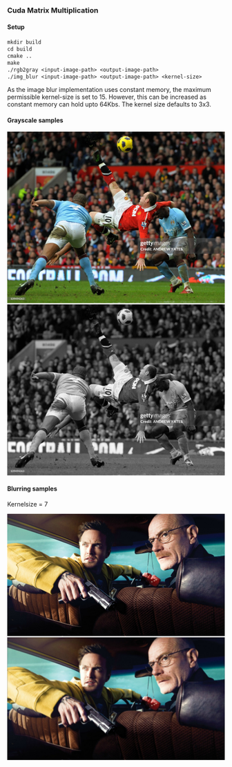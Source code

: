 ### Cuda Matrix Multiplication

#### Setup
```
mkdir build
cd build
cmake ..
make
./rgb2gray <input-image-path> <output-image-path>
./img_blur <input-image-path> <output-image-path> <kernel-size>
```
As the image blur implementation uses constant memory, the maximum permissible kernel-size is set to 15. However, this can be increased as constant memory can hold upto 64Kbs. The kernel size defaults to 3x3.

#### Grayscale samples
![InputImage](imgs/rooney.jpg) 
![OutputRGBImage](imgs/rooney_black.jpg)

#### Blurring samples

Kernelsize = 7

![InputImage](imgs/breaking-bad.jpg) 
![OutputRGBImage](imgs/breaking-bad-blur.jpg) 
